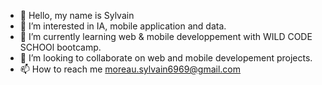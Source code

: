 - 👋 Hello, my name is Sylvain
- 👀 I’m interested in IA, mobile application and data.
- 🌱 I’m currently learning web & mobile developpement with WILD CODE SCHOOl bootcamp.
- 💞️ I’m looking to collaborate on web and mobile developement projects.
- 📫 How to reach me moreau.sylvain6969@gmail.com
